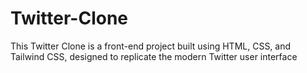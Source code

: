 # Twitter-Clone
This Twitter Clone is a front-end project built using HTML, CSS, and Tailwind CSS, designed to replicate the modern Twitter user interface
